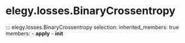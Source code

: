 # elegy.losses.BinaryCrossentropy

::: elegy.losses.BinaryCrossentropy
    selection:
        inherited_members: true
        members:
            - __apply__
            - __init__